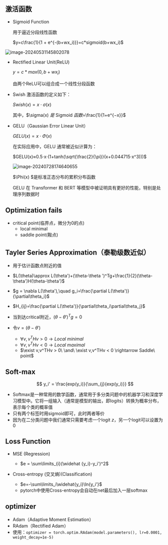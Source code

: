 

## 激活函数

- Sigmoid Function

    用于逼近分段线性函数

    $y=c\frac{1}{1 + e^{-(b+wx_i)}}=c*sigmoid(b+wx_i)$

![image-20240531145802078](C:\Users\Fighoh\Pictures\image-20240531145802078.png)

- Rectified Linear Unit(ReLU)

    $y=c*max(0, b+wx_i)$

    由两个ReLU可以组合成一个线性分段函数

- Swish 激活函数的定义如下：

  $Swish(x)=x⋅σ(x)$

  其中，$\sigma(x) $是$ Sigmoid $函数$=\frac{1}{1+e^{−x}}$

- GELU（Gaussian Error Linear Unit）

  $GELU(x)=x⋅Φ(x)$

  在实际应用中，GELU 通常被近似计算为：

  $GELU(x)≈0.5⋅x⋅(1+tanh(\sqrt{\frac{2}{\pi}}(x+0.044715⋅x^3)))$

  ![image-20240728174640655](C:\Users\Fighoh\Pictures\image-20240728174640655.png)

  $\Phi(x) $是标准正态分布的累积分布函数

  GELU 在 Transformer 和 BERT 等模型中被证明具有更好的性能，特别是处理序列数据时

## Optimization fails

- critical point(临界点，微分为0的点)
  - local minimal
  - saddle point(鞍点)

## Tayler Series Approximation（泰勒级数近似）

- 用于估计函数点附近的值
- $L(\theta)\approx L(\theta')+(\theta-\theta ')^Tg+\frac{1}{2}(\theta-\theta')H(\theta-\theta')$

- $g = \nabla L(\theta'),\quad g_i=\frac{\partial L(\theta')}{\partial\theta_i}$
- $H_{ij}=\frac{\partial L(\theta')}{\partial\theta_i\partial\theta_j}$

- 当到达critical附近，$(\theta-\theta ')^Tg=0$
- 令$v=(\theta-\theta ')$
  - $\forall v,v^THv > 0\rightarrow Local\ minimal$
  - $\forall v,v^THv < 0\rightarrow Local\ maximal$
  - $\exist v,v^THv > 0\ \and\ \exist v,v^THv < 0 \rightarrow Saddle\ point$

## Soft-max

$$
y_i' = \frac{exp(y_i)}{\sum_{j}{exp(y_i)}}
$$

- Softmax是一种常用的数学函数，通常用于多分类问题中的机器学习和深度学习模型中。它将一组输入（通常是模型的输出，即logits）转换为概率分布，表示每个类的概率值
- 只有两个标签时用sigmoid即可，此时两者等价
- 因为在二分类问题中我们通常只需要考虑一个logit $z$，另一个logit可以设置为0

## Loss Function

- MSE (Regression)
  - $e = \sum\limits_{i}(\widehat {y_i}-y_i')^2$

- Cross-entropy (交叉熵)(Classification)
  - $e=-\sum\limits_i\widehat{y_i}\ln{y_i'}$
  - pytorch中使用Cross-entropy会自动在net最后加入一层softmax

## optimizer

- Adam（Adaptive Moment Estimation）
- RAdam（Rectified Adam）
- 使用：`optimizer = torch.optim.RAdam(model.parameters(), lr=0.0001, weight_decay=1e-5)`
